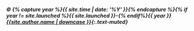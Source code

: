 ##### &copy; {% capture year %}{{ site.time | date: '%Y' }}{% endcapture %}{% if year != site.launched %}{{ site.launched }}-{% endif%}{{ year }} [{{site.author.name | downcase }}]({{site.baseurl}}about/#transparency){:.text-muted}